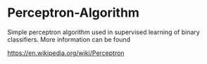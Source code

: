 # Perceptron-Algorithm
Simple perceptron algorithm used in supervised learning of binary classifiers. More information can be found 

https://en.wikipedia.org/wiki/Perceptron
